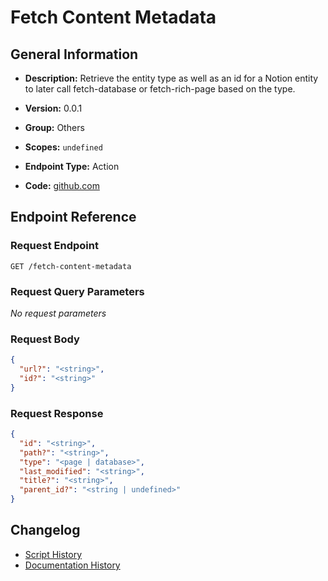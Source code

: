 <!-- BEGIN GENERATED CONTENT -->
# Fetch Content Metadata

## General Information

- **Description:** Retrieve the entity type as well as an id for a Notion entity to later call
fetch-database or fetch-rich-page based on the type.

- **Version:** 0.0.1
- **Group:** Others
- **Scopes:** `undefined`
- **Endpoint Type:** Action
- **Code:** [github.com](https://github.com/NangoHQ/integration-templates/tree/main/integrations/notion/actions/fetch-content-metadata.ts)


## Endpoint Reference

### Request Endpoint

`GET /fetch-content-metadata`

### Request Query Parameters

_No request parameters_

### Request Body

```json
{
  "url?": "<string>",
  "id?": "<string>"
}
```

### Request Response

```json
{
  "id": "<string>",
  "path?": "<string>",
  "type": "<page | database>",
  "last_modified": "<string>",
  "title?": "<string>",
  "parent_id?": "<string | undefined>"
}
```

## Changelog

- [Script History](https://github.com/NangoHQ/integration-templates/commits/main/integrations/notion/actions/fetch-content-metadata.ts)
- [Documentation History](https://github.com/NangoHQ/integration-templates/commits/main/integrations/notion/actions/fetch-content-metadata.md)

<!-- END  GENERATED CONTENT -->

